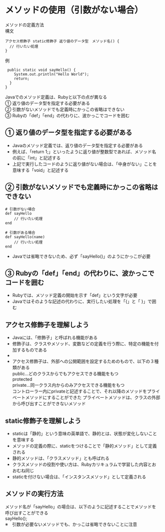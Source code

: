 # メソッドの使用（引数がない場合）  
メソッドの定義方法  
構文  
```
アクセス修飾子 static修飾子 返り値のデータ型　メソッド名() {
  // 行いたい処理
}
```
例  
```
 public static void sayHello() {
    System.out.println("Hello World");
    return;
  }
}
```
Javaでのメソッド定義は、Rubyと以下の点が異なる  
① 返り値のデータ型を指定する必要がある  
② 引数がないメソッドでも定義時にかっこの省略はできない  
③ Rubyの「def」「end」の代わりに、波かっこでコードを囲む  

## ① 返り値のデータ型を指定する必要がある
- Javaのメソッド定義では、返り値のデータ型を指定する必要がある  
- 例えば、「return 1;」といったように返り値が整数型であれば、メソッド名の前に「int」と記述する  
- 上記で実行したコードのように返り値がない場合は、「中身がない」ことを意味する「void」と記述する

## ② 引数がないメソッドでも定義時にかっこの省略はできない  
```
# 引数がない場合
def sayHello
    // 行いたい処理
end

# 引数がある場合
def sayHello(name)
    // 行いたい処理
end   
```
- Javaでは省略できないため、必ず「sayHello()」のようにかっこが必要

## ③ Rubyの「def」「end」の代わりに、波かっこでコードを囲む  
- Rubyでは、メソッド定義の開始を示す「def」という文字が必要
- Javaではそのような記述の代わりに、実行したい処理を「{」と「 }」で囲む

## アクセス修飾子を理解しよう  
- Javaには、「修飾子」と呼ばれる機能がある  
- 修飾子は、クラスやメソッド、変数などの定義を行う際に、特定の機能を付加するものである
- 
- アクセス修飾子は、外部への公開範囲を設定するためのもので、以下の３種類がある  
public…どのクラスからでもアクセスできる機能をもつ  
protected  
private…同一クラス内からのみアクセスできる機能をもつ  
コントローラー内にprivateと記述することで、それ以降のメソッドをプライベートメソッドにすることができた
プライベートメソッドは、クラスの外部から呼び出すことができないメソッド

## static修飾子を理解しよう  
- staticは「静的」という意味の英単語で、静的とは、状態が変化しないことを意味する  
- メソッドの定義の際に、staticをつけることで「静的メソッド」として定義される  
- 静的メソッドは、「クラスメソッド」とも呼ばれる  
- クラスメソッドの役割や使い方は、Rubyカリキュラムで学習した内容とおおむね同じ
- staticを付けない場合は、「インスタンスメソッド」として定義される

## メソッドの実行方法  
メソッド名が「sayHello」の場合は、以下のように記述することでメソッドを呼び出すことができる  
sayHello();  
※　引数が必要ないメソッドでも、かっこは省略できないことに注意  














